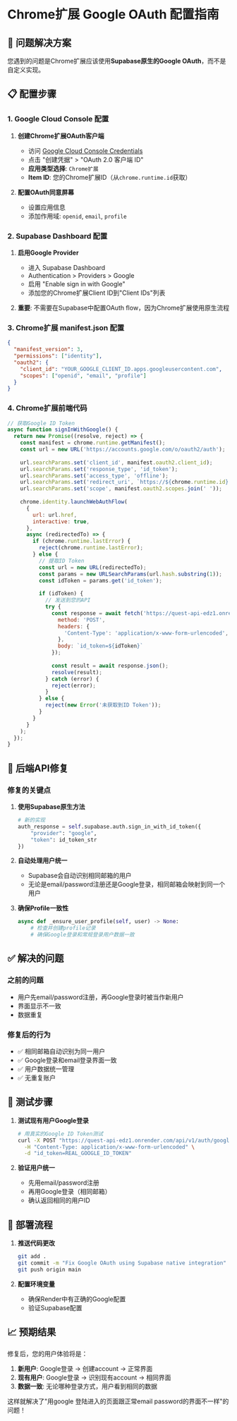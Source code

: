 # Chrome扩展 Google OAuth 配置指南

## 🎯 问题解决方案

您遇到的问题是Chrome扩展应该使用**Supabase原生的Google OAuth**，而不是自定义实现。

## 📋 配置步骤

### 1. Google Cloud Console 配置

1. **创建Chrome扩展OAuth客户端**
   - 访问 [Google Cloud Console Credentials](https://console.cloud.google.com/apis/credentials)
   - 点击 "创建凭据" > "OAuth 2.0 客户端 ID"
   - **应用类型选择**: `Chrome扩展`
   - **Item ID**: 您的Chrome扩展ID（从`chrome.runtime.id`获取）

2. **配置OAuth同意屏幕**
   - 设置应用信息
   - 添加作用域: `openid`, `email`, `profile`

### 2. Supabase Dashboard 配置

1. **启用Google Provider**
   - 进入 Supabase Dashboard
   - Authentication > Providers > Google
   - 启用 "Enable sign in with Google"
   - 添加您的Chrome扩展Client ID到"Client IDs"列表

2. **重要**: 不需要在Supabase中配置OAuth flow，因为Chrome扩展使用原生流程

### 3. Chrome扩展 manifest.json 配置

```json
{
  "manifest_version": 3,
  "permissions": ["identity"],
  "oauth2": {
    "client_id": "YOUR_GOOGLE_CLIENT_ID.apps.googleusercontent.com",
    "scopes": ["openid", "email", "profile"]
  }
}
```

### 4. Chrome扩展前端代码

```javascript
// 获取Google ID Token
async function signInWithGoogle() {
  return new Promise((resolve, reject) => {
    const manifest = chrome.runtime.getManifest();
    const url = new URL('https://accounts.google.com/o/oauth2/auth');
    
    url.searchParams.set('client_id', manifest.oauth2.client_id);
    url.searchParams.set('response_type', 'id_token');
    url.searchParams.set('access_type', 'offline');
    url.searchParams.set('redirect_uri', `https://${chrome.runtime.id}.chromiumapp.org`);
    url.searchParams.set('scope', manifest.oauth2.scopes.join(' '));
    
    chrome.identity.launchWebAuthFlow(
      {
        url: url.href,
        interactive: true,
      },
      async (redirectedTo) => {
        if (chrome.runtime.lastError) {
          reject(chrome.runtime.lastError);
        } else {
          // 提取ID Token
          const url = new URL(redirectedTo);
          const params = new URLSearchParams(url.hash.substring(1));
          const idToken = params.get('id_token');
          
          if (idToken) {
            // 发送到您的API
            try {
              const response = await fetch('https://quest-api-edz1.onrender.com/api/v1/auth/google/token', {
                method: 'POST',
                headers: {
                  'Content-Type': 'application/x-www-form-urlencoded',
                },
                body: `id_token=${idToken}`
              });
              
              const result = await response.json();
              resolve(result);
            } catch (error) {
              reject(error);
            }
          } else {
            reject(new Error('未获取到ID Token'));
          }
        }
      }
    );
  });
}
```

## 🔧 后端API修复

### 修复的关键点

1. **使用Supabase原生方法**
   ```python
   # 新的实现
   auth_response = self.supabase.auth.sign_in_with_id_token({
       "provider": "google",
       "token": id_token_str
   })
   ```

2. **自动处理用户统一**
   - Supabase会自动识别相同邮箱的用户
   - 无论是email/password注册还是Google登录，相同邮箱会映射到同一个用户

3. **确保Profile一致性**
   ```python
   async def _ensure_user_profile(self, user) -> None:
       # 检查并创建profile记录
       # 确保Google登录和常规登录用户数据一致
   ```

## ✅ 解决的问题

### 之前的问题
- 用户先email/password注册，再Google登录时被当作新用户
- 界面显示不一致
- 数据重复

### 修复后的行为
- ✅ 相同邮箱自动识别为同一用户
- ✅ Google登录和email登录界面一致
- ✅ 用户数据统一管理
- ✅ 无重复账户

## 🧪 测试步骤

1. **测试现有用户Google登录**
   ```bash
   # 用真实的Google ID Token测试
   curl -X POST "https://quest-api-edz1.onrender.com/api/v1/auth/google/token" \
     -H "Content-Type: application/x-www-form-urlencoded" \
     -d "id_token=REAL_GOOGLE_ID_TOKEN"
   ```

2. **验证用户统一**
   - 先用email/password注册
   - 再用Google登录（相同邮箱）
   - 确认返回相同的用户ID

## 🔄 部署流程

1. **推送代码更改**
   ```bash
   git add .
   git commit -m "Fix Google OAuth using Supabase native integration"
   git push origin main
   ```

2. **配置环境变量**
   - 确保Render中有正确的Google配置
   - 验证Supabase配置

## 📈 预期结果

修复后，您的用户体验将是：

1. **新用户**: Google登录 → 创建account → 正常界面
2. **现有用户**: Google登录 → 识别现有account → 相同界面
3. **数据一致**: 无论哪种登录方式，用户看到相同的数据

这样就解决了"用google 登陆进入的页面跟正常email password的界面不一样"的问题！
